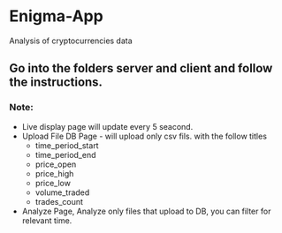 # Enigma-App
Analysis of cryptocurrencies data



## Go into the folders server and client and follow the instructions.

### Note:
  - Live display page will update every 5 seacond.
  - Upload File DB Page - will upload only csv fils. with the follow titles  
      * time_period_start
      * time_period_end
      * price_open
      * price_high
      * price_low
      * volume_traded
      * trades_count
   - Analyze Page, Analyze only files that upload to DB, you can filter for relevant time.

